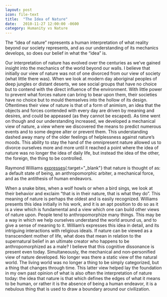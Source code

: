 ```yaml
---
layout: post
icon: file-text
title:  "The Idea of Nature"
date:   2010-11-27 12:00:00 -0600
category: Humanity vs Nature
---
```


The “idea of nature” represents a human interpretation of what reality beyond our society represents, and as our understanding of its mechanics develops, so does our belief in what the “idea” is.

Our interpretation of nature has evolved over the centuries as we’ve gained insight into the mechanics of the world beyond our walls. I believe that initially our view of nature was not of one divorced from our view of society (what little there was). When we look at modern day aboriginal peoples of deep jungles or distant deserts, we see social groups that have no choice but to contend with the direct influence of the environment. With little power to prevent what forces nature can bring to bear upon them, their societies have no choice but to mould themselves into the hollow of its design. Oftentimes their view of nature is that of a form of animism, an idea that the objects and forces contended with every day are driven by meaning and desires, and could be appeased (as they cannot be escaped). As time went on though and our understanding increased, we developed a mechanical view of nature, a view where we discovered the means to predict numerous events and to some degree alter or prevent them. This understanding dashed away many of the older feelings of helplessness against nature’s moods. This ability to stay the hand of the omnipresent nature allowed us to divorce ourselves more and more until it reached a point where the idea of nature was no longer the idea of daily life, but instead the idea of the other, the foreign, the thing to be controlled.

Raymond Williams [expresses](https://www.amazon.com/Problems-Materialism-Culture-Raymond-Williams/dp/0860910288){:target="_blank"} that nature is thought of as: a default state of being, an anthropomorphic arbiter, a mechanical force, and as the antithesis of human endeavors.

When a snake bites, when a wolf howls or when a bird sings, we look at their behavior and exclaim “that is in their nature, that is what they do”. This meaning of nature is perhaps the oldest and is easily recognized. Williams presents this idea initially in his work, and it is an apt position to do so as it is a view which is fundamental and a view which one can build other views of nature upon. People tend to anthropomorphize many things. This may be a way in which we help ourselves understand the world around us, and to give a sense of meaning to it. William’s expresses this idea in detail, and its intriguing interactions with religious ideals. If nature can be viewed as a transcendent mother of life, what does that mean in relation to the supernatural belief in an ultimate creator who happens to be anthropomorphized as a male? I believe that this cognitive dissonance is present even today. Simultaneously, the mechanical and non-personified view of nature developed. No longer was there a static view of the natural world. The living world was no longer a thing to be simply categorized, but a thing that changes through time. This latter view helped lay the foundation in my own past opinion of what is also often the interpretation of nature today: the idea that nature is that which defines the edges of what it means to be human, or rather it is the absence of being a human endeavor, it is a nebulous thing that is used to draw a boundary around our civilization.
